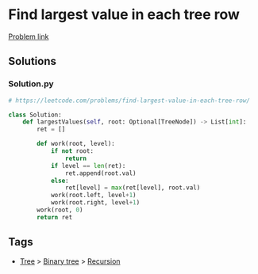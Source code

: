 # Find largest value in each tree row

[Problem link](https://leetcode.com/problems/find-largest-value-in-each-tree-row/)

## Solutions


### Solution.py
```py
# https://leetcode.com/problems/find-largest-value-in-each-tree-row/

class Solution:
    def largestValues(self, root: Optional[TreeNode]) -> List[int]:
        ret = []

        def work(root, level):
            if not root:
                return
            if level == len(ret):
                ret.append(root.val)
            else:
                ret[level] = max(ret[level], root.val)
            work(root.left, level+1)
            work(root.right, level+1)
        work(root, 0)
        return ret
```
## Tags

* [Tree](/README.md#Tree) > [Binary tree](/README.md#Tree-Binary_tree) > [Recursion](/README.md#Tree-Binary_tree-Recursion)
